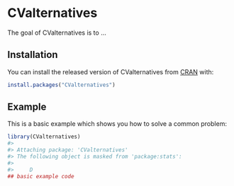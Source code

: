 
<!-- README.md is generated from README.Rmd. Please edit that file -->

# CValternatives

<!-- badges: start -->

<!-- badges: end -->

The goal of CValternatives is to …

## Installation

You can install the released version of CValternatives from
[CRAN](https://CRAN.R-project.org) with:

``` r
install.packages("CValternatives")
```

## Example

This is a basic example which shows you how to solve a common problem:

``` r
library(CValternatives)
#> 
#> Attaching package: 'CValternatives'
#> The following object is masked from 'package:stats':
#> 
#>     D
## basic example code
```
